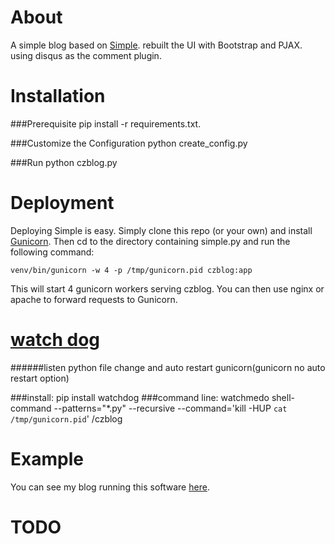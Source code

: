 About
================
A simple blog based on [Simple](http://github.com/orf/simple).
rebuilt the UI with Bootstrap and PJAX.
using disqus as the comment plugin.


Installation
============

###Prerequisite
    pip install -r requirements.txt.

###Customize the Configuration
    python create_config.py

###Run
    python czblog.py

Deployment
============
Deploying Simple is easy. Simply clone this repo (or your own) and install [Gunicorn](http://gunicorn.org/).
Then cd to the directory containing simple.py and run the following command:

    venv/bin/gunicorn -w 4 -p /tmp/gunicorn.pid czblog:app

This will start 4 gunicorn workers serving czblog. You can then use nginx or apache to forward requests to Gunicorn.

[watch dog](https://github.com/gorakhargosh/watchdog)
=============
######listen python file change and auto restart gunicorn(gunicorn no auto restart option)

###install:
    pip install watchdog
###command line:
    watchmedo shell-command --patterns="*.py" --recursive --command='kill -HUP `cat /tmp/gunicorn.pid`' /czblog

Example
============
You can see my blog running this software [here](http://chuan7i.com).

TODO
============

